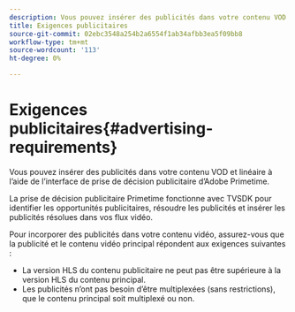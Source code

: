 ```yaml
---
description: Vous pouvez insérer des publicités dans votre contenu VOD et linéaire à l’aide de l’interface de prise de décision publicitaire d’Adobe Primetime.
title: Exigences publicitaires
source-git-commit: 02ebc3548a254b2a6554f1ab34afbb3ea5f09bb8
workflow-type: tm+mt
source-wordcount: '113'
ht-degree: 0%

---
```


# Exigences publicitaires{#advertising-requirements}

Vous pouvez insérer des publicités dans votre contenu VOD et linéaire à l’aide de l’interface de prise de décision publicitaire d’Adobe Primetime.

La prise de décision publicitaire Primetime fonctionne avec TVSDK pour identifier les opportunités publicitaires, résoudre les publicités et insérer les publicités résolues dans vos flux vidéo.

Pour incorporer des publicités dans votre contenu vidéo, assurez-vous que la publicité et le contenu vidéo principal répondent aux exigences suivantes :

* La version HLS du contenu publicitaire ne peut pas être supérieure à la version HLS du contenu principal.
* Les publicités n’ont pas besoin d’être multiplexées (sans restrictions), que le contenu principal soit multiplexé ou non.
